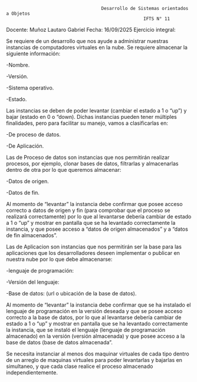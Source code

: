                                         Desarrollo de Sistemas orientados a Objetos
                                                        IFTS N° 11

Docente: Muñoz Lautaro Gabriel
Fecha: 16/09/2025
Ejercicio integral:



Se requiere de un desarrollo que nos ayude a administrar nuestras instancias de computadores virtuales en la nube.
Se requiere almacenar la siguiente información:

-Nombre.

-Versión.

-Sistema operativo.

-Estado.

Las instancias se deben de poder levantar (cambiar el estado a 1 o “up”) y bajar (estado en 0 o “down).
Dichas instancias pueden tener múltiples finalidades, pero para facilitar su manejo, vamos a clasificarlas en:

-De proceso de datos.

-De Aplicación.


Las de Proceso de datos son instancias que nos permitirán realizar procesos, por ejemplo, clonar bases de datos, filtrarlas y almacenarlas dentro de otra por lo que queremos almacenar:

-Datos de origen.

-Datos de fin.

Al momento de “levantar” la instancia debe confirmar que posee acceso correcto a datos de origen y fin (para comprobar que el proceso se realizará correctamente) por lo que al levantarse debería cambiar de estado a 1 o “up” y mostrar en pantalla que se ha levantado correctamente la instancia, y que posee acceso a “datos de origen almacenados” y a “datos de fin almacenados”.

Las de Aplicacion son instancias que nos permitirán ser la base para las aplicaciones que los desarrolladores deseen implementar o publicar en nuestra nube por lo que debe almacenarse:

-lenguaje de programación:

-Versión del lenguaje:

-Base de datos: (url o ubicación de la base de datos).

Al momento de “levantar” la instancia debe confirmar que se ha instalado el lenguaje de programación en la versión deseada y que se posee acceso correcto a la base de datos, por lo que al levantarse debería cambiar de estado a 1 o “up” y mostrar en pantalla que se ha levantado correctamente la instancia, que se instaló el lenguaje (lenguaje de programación almacenado) en la versión (versión almacenada) y que posee acceso a la base de datos (base de datos almacenada”.


Se necesita instanciar al menos dos maquinar virtuales de cada tipo dentro de un arreglo de maquinas virtuales para poder levantarlas y bajarlas en simultaneo, y que cada clase realice el proceso almacenado independientemente.
